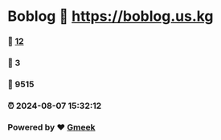 # Boblog :link: https://boblog.us.kg 
### :page_facing_up: [12](https://boblog.us.kg/tag.html) 
### :speech_balloon: 3 
### :hibiscus: 9515 
### :alarm_clock: 2024-08-07 15:32:12 
### Powered by :heart: [Gmeek](https://github.com/Meekdai/Gmeek)
